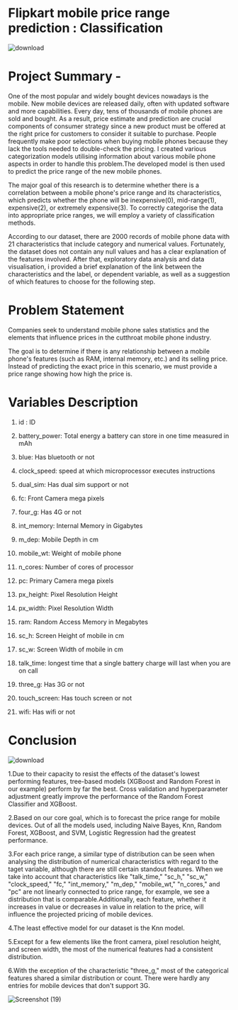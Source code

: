 # Flipkart mobile price range prediction : Classification

![download](https://github.com/user-attachments/assets/fc518633-3e60-4a24-b8eb-fe1095557ff9)

# Project Summary -
One of the most popular and widely bought devices nowadays is the mobile. New mobile devices are released daily, often with updated software and more capabilities. Every day, tens of thousands of mobile phones are sold and bought. As a result, price estimate and prediction are crucial components of consumer strategy since a new product must be offered at the right price for customers to consider it suitable to purchase. People frequently make poor selections when buying mobile phones because they lack the tools needed to double-check the pricing. I created various categorization models utilising information about various mobile phone aspects in order to handle this problem.The developed model is then used to predict the price range of the new mobile phones.

The major goal of this research is to determine whether there is a correlation between a mobile phone's price range and its characteristics, which predicts whether the phone will be inexpensive(0), mid-range(1), expensive(2), or extremely expensive(3). To correctly categorise the data into appropriate price ranges, we will employ a variety of classification methods.

According to our dataset, there are 2000 records of mobile phone data with 21 characteristics that include category and numerical values. Fortunately, the dataset does not contain any null values and has a clear explanation of the features involved. After that, exploratory data analysis and data visualisation, i provided a brief explanation of the link between the characteristics and the label, or dependent variable, as well as a suggestion of which features to choose for the following step.

# Problem Statement
Companies seek to understand mobile phone sales statistics and the elements that influence prices in the cutthroat mobile phone industry.

The goal is to determine if there is any relationship between a mobile phone's features (such as RAM, internal memory, etc.) and its selling price. Instead of predicting the exact price in this scenario, we must provide a price range showing how high the price is.

# Variables Description
1. id : ID

2. battery_power: Total energy a battery can store in one time measured in mAh

3. blue: Has bluetooth or not

4. clock_speed: speed at which microprocessor executes instructions

5. dual_sim: Has dual sim support or not

6. fc: Front Camera mega pixels

7. four_g: Has 4G or not

8. int_memory: Internal Memory in Gigabytes

9. m_dep: Mobile Depth in cm

10. mobile_wt: Weight of mobile phone

11. n_cores: Number of cores of processor

12. pc: Primary Camera mega pixels

13. px_height: Pixel Resolution Height

14. px_width: Pixel Resolution Width

15. ram: Random Access Memory in Megabytes

16. sc_h: Screen Height of mobile in cm

17. sc_w: Screen Width of mobile in cm

18. talk_time: longest time that a single battery charge will last when you are on call

19. three_g: Has 3G or not

20. touch_screen: Has touch screen or not

21. wifi: Has wifi or not

# Conclusion

![download](https://github.com/user-attachments/assets/4413e8cf-a423-4971-bff5-38825ec445e8)

1.Due to their capacity to resist the effects of the dataset's lowest performing features, tree-based models (XGBoost and Random Forest in our example) perform by far the best. Cross validation and hyperparameter adjustment greatly improve the performance of the Random Forest Classifier and XGBoost.

2.Based on our core goal, which is to forecast the price range for mobile devices. Out of all the models used, including Naive Bayes, Knn, Random Forest, XGBoost, and SVM, Logistic Regression had the greatest performance.

3.For each price range, a similar type of distribution can be seen when analysing the distribution of numerical characteristics with regard to the taget variable, although there are still certain standout features. When we take into account that characteristics like "talk_time," "sc_h," "sc_w," "clock_speed," "fc," "int_memory," "m_dep," "mobile_wt," "n_cores," and "pc" are not linearly connected to price range, for example, we see a distribution that is comparable.Additionally, each feature, whether it increases in value or decreases in value in relation to the price, will influence the projected pricing of mobile devices.

4.The least effective model for our dataset is the Knn model.

5.Except for a few elements like the front camera, pixel resolution height, and screen width, the most of the numerical features had a consistent distribution.

6.With the exception of the characteristic "three_g,"   most of the categorical features shared a similar distribution or count. There were hardly any entries for mobile devices that don't support 3G.

![Screenshot (19)](https://github.com/user-attachments/assets/9e085270-d47e-4e28-9395-a7d9f36b50cf)


